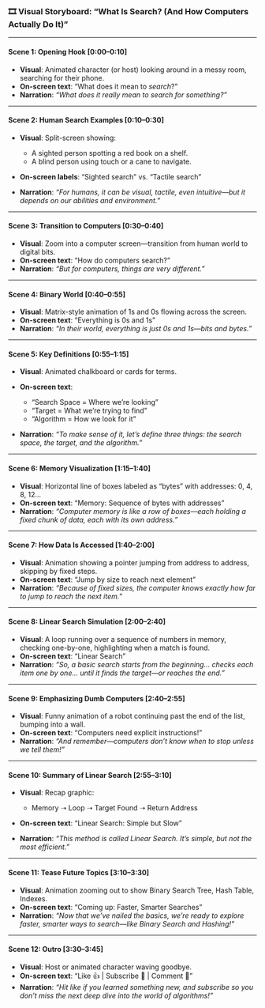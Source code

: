 ### 🎞️ **Visual Storyboard: “What Is Search? (And How Computers Actually Do It)”**

---

#### **Scene 1: Opening Hook \[0:00–0:10]**

* **Visual**: Animated character (or host) looking around in a messy room, searching for their phone.
* **On-screen text**: “What does it mean to *search*?”
* **Narration**:
  *“What does it really mean to search for something?”*

---

#### **Scene 2: Human Search Examples \[0:10–0:30]**

* **Visual**: Split-screen showing:

  * A sighted person spotting a red book on a shelf.
  * A blind person using touch or a cane to navigate.
* **On-screen labels**: “Sighted search” vs. “Tactile search”
* **Narration**:
  *“For humans, it can be visual, tactile, even intuitive—but it depends on our abilities and environment.”*

---

#### **Scene 3: Transition to Computers \[0:30–0:40]**

* **Visual**: Zoom into a computer screen—transition from human world to digital bits.
* **On-screen text**: “How do computers search?”
* **Narration**:
  *“But for computers, things are very different.”*

---

#### **Scene 4: Binary World \[0:40–0:55]**

* **Visual**: Matrix-style animation of 1s and 0s flowing across the screen.
* **On-screen text**: “Everything is 0s and 1s”
* **Narration**:
  *“In their world, everything is just 0s and 1s—bits and bytes.”*

---

#### **Scene 5: Key Definitions \[0:55–1:15]**

* **Visual**: Animated chalkboard or cards for terms.
* **On-screen text**:

  * “Search Space = Where we’re looking”
  * “Target = What we’re trying to find”
  * “Algorithm = How we look for it”
* **Narration**:
  *“To make sense of it, let’s define three things: the search space, the target, and the algorithm.”*

---

#### **Scene 6: Memory Visualization \[1:15–1:40]**

* **Visual**: Horizontal line of boxes labeled as “bytes” with addresses: 0, 4, 8, 12…
* **On-screen text**: “Memory: Sequence of bytes with addresses”
* **Narration**:
  *“Computer memory is like a row of boxes—each holding a fixed chunk of data, each with its own address.”*

---

#### **Scene 7: How Data Is Accessed \[1:40–2:00]**

* **Visual**: Animation showing a pointer jumping from address to address, skipping by fixed steps.
* **On-screen text**: “Jump by size to reach next element”
* **Narration**:
  *“Because of fixed sizes, the computer knows exactly how far to jump to reach the next item.”*

---

#### **Scene 8: Linear Search Simulation \[2:00–2:40]**

* **Visual**: A loop running over a sequence of numbers in memory, checking one-by-one, highlighting when a match is found.
* **On-screen text**: “Linear Search”
* **Narration**:
  *“So, a basic search starts from the beginning… checks each item one by one… until it finds the target—or reaches the end.”*

---

#### **Scene 9: Emphasizing Dumb Computers \[2:40–2:55]**

* **Visual**: Funny animation of a robot continuing past the end of the list, bumping into a wall.
* **On-screen text**: “Computers need explicit instructions!”
* **Narration**:
  *“And remember—computers don’t know when to stop unless we tell them!”*

---

#### **Scene 10: Summary of Linear Search \[2:55–3:10]**

* **Visual**: Recap graphic:

  * Memory ➝ Loop ➝ Target Found ➝ Return Address
* **On-screen text**: “Linear Search: Simple but Slow”
* **Narration**:
  *“This method is called Linear Search. It’s simple, but not the most efficient.”*

---

#### **Scene 11: Tease Future Topics \[3:10–3:30]**

* **Visual**: Animation zooming out to show Binary Search Tree, Hash Table, Indexes.
* **On-screen text**: “Coming up: Faster, Smarter Searches”
* **Narration**:
  *“Now that we’ve nailed the basics, we’re ready to explore faster, smarter ways to search—like Binary Search and Hashing!”*

---

#### **Scene 12: Outro \[3:30–3:45]**

* **Visual**: Host or animated character waving goodbye.
* **On-screen text**: “Like 👍 | Subscribe 🔔 | Comment 💬”
* **Narration**:
  *“Hit like if you learned something new, and subscribe so you don’t miss the next deep dive into the world of algorithms!”*
